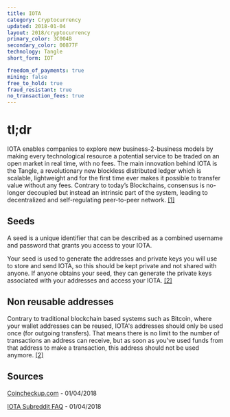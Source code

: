 ```yaml
---
title: IOTA
category: Cryptocurrency
updated: 2018-01-04
layout: 2018/cryptocurrency
primary_color: 3C004B
secondary_color: 00877F
technology: Tangle
short_form: IOT

freedom_of_payments: true
mining: false
free_to_hold: true
fraud_resistant: true 
no_transaction_fees: true
---
```


# tl;dr

IOTA enables companies to explore new business-2-business models by making every technological resource a potential service to be traded on an open market in real time, with no fees. The main innovation behind IOTA is the Tangle, a revolutionary new blockless distributed ledger which is scalable, lightweight and for the first time ever makes it possible to transfer value without any fees. Contrary to today’s Blockchains, consensus is no-longer decoupled but instead an intrinsic part of the system, leading to decentralized and self-regulating peer-to-peer network. [[1]](#source-1)

## Seeds

A seed is a unique identifier that can be described as a combined username and password that grants you access to your IOTA.

Your seed is used to generate the addresses and private keys you will use to store and send IOTA, so this should be kept private and not shared with anyone. If anyone obtains your seed, they can generate the private keys associated with your addresses and access your IOTA. [[2]](#source-2)

## Non reusable addresses

Contrary to traditional blockchain based systems such as Bitcoin, where your wallet addresses can be reused, IOTA's addresses should only be used once (for outgoing transfers). That means there is no limit to the number of transactions an address can receive, but as soon as you've used funds from that address to make a transaction, this address should not be used anymore. [[2]](#source-2)

## Sources

<a href="https://coincheckup.com/coins/iota/purpose" id="source-1">Coincheckup.com</a> - 01/04/2018

<a href="https://www.reddit.com/r/Iota/comments/7irl3l/information_and_faq/" id="source-2">IOTA Subreddit FAQ</a> - 01/04/2018